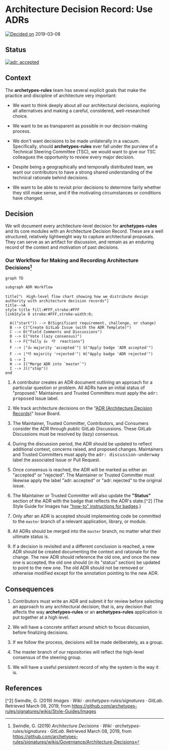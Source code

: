 # Architecture Decision Record: Use ADRs

[![Decided on][octicon-calendar]][adr-0001]
<time datetime="2019-03-08">2019-03-08</time>

## Status

[![adr: accepted][adr-accepted-badge]][adr-0001]

## Context

The **archetypes-rules** team has several explicit goals that make the practice
and discipline of architecture very important:

-   We want to think deeply about all our architectural decisions, exploring all
    alternatives and making a careful, considered, well-researched choice.

-   We want to be as transparent as possible in our decision-making process.

-   We don't want decisions to be made unilaterally in a vacuum. Specifically,
    should **archetypes-rules** ever fall under the purview of a Technical
    Steering Committee (TSC), we would want to give our TSC colleagues the
    opportunity to review every major decision.

-   Despite being a geographically and temporally distributed team, we want our
    contributors to have a strong shared understanding of the technical rationale
    behind decisions.

-   We want to be able to revisit prior decisions to determine fairly whether they
    still make sense, and if the motivating circumstances or conditions have
    changed.

## Decision

We will document every architecture-level decision for **archetypes-rules** and
its core modules with an Architecture Decision Record. These are a well
structured, relatively lightweight way to capture architectural proposals. They
can serve as an artifact for discussion, and remain as an enduring record of the
context and motivation of past decisions.

### Our Workflow for Making and Recording Architecture Decisions[^1]

```mermaid
graph TD

subgraph ADR Workflow

title["ℹ️  High-level flow chart showing how we distribute design authority with architecture decision records"]
title-->A
style title fill:#FFF,stroke:#FFF
linkStyle 0 stroke:#FFF,stroke-width:0;

  A(("start")) --> B(Significant requirement, challenge, or change)
  B --> C("Create GitLab Issue (with the ADR Template)")
  C --> D("Field Comments and Discussions")
  D --> E("Vote (lazy consensus)")
  E --> F{"Tally 👍  👎  reactions"}
  F --> |"👍 majority 'accepted'"| G("Apply badge 'ADR accepted'")
  F --> |"👎 majority 'rejected'"| H("Apply badge 'ADR rejected'")
  G --> I
  H --> I("Merge ADR into `master`")
  I --> J(("stop"))
end
```

1.  A contributor creates an ADR document outlining an approach for a particular
    question or problem. All ADRs have an initial status of "proposed."
    Maintainers and Trusted Committers must apply the <kbd>adr: proposed</kbd>
    Issue label.

1.  We track architecture decisions on the "[ADR (Architecture Decision
    Records)][adr-issue-board]" Issue Board.

1.  The Maintainer, Trusted Committer, Contributors, and Consumers consider the
    ADR through _public_ GitLab Discussions. These GitLab Discussions must be
    resolved by (lazy) consensus.

1.  During the discussion period, the ADR should be updated to reflect
    additional context, concerns raised, and proposed changes. Maintainers and
    Trusted Committers must apply the <kbd>adr: discussion-underway</kbd> label
    the associated Issue or Pull Request.

1.  Once consensus is reached, the ADR will be marked as either an "accepted" or
    "rejected". The Maintainer or Trusted Committer must likewise apply the
    label "adr: accepted" or "adr: rejected" to the original issue.

1.  The Maintainer or Trusted Committer will also update the **"Status"**
    section of the ADR with the badge that reflects the ADR's state.[^2] \(The
    Style Guide for Images has
    ["how-to" instructions for badges](https://github.com/archetypes-rules/signatures/wikis/Style-Guides/Images).)

1.  Only after an ADR is accepted should implementing code be committed to the
    `master` branch of a relevant application, library, or module.

1.  All ADRs should be merged into the `master` branch, no matter what their
    ultimate status is.

1.  If a decision is revisited and a different conclusion is reached, a new ADR
    should be created documenting the context and rationale for the change. The
    new ADR should reference the old one, and once the new one is accepted, the
    old one should (in its "status" section) be updated to point to the new one.
    The old ADR should not be removed or otherwise modified except for the
    annotation pointing to the new ADR.

## Consequences

1.  Contributors must write an ADR and submit it for review before selecting an
    approach to any architectural decision; that is, any decision that affects
    the way **archetypes-rules** or an **archetypes-rules** application is put
    together at a high level.

1.  We will have a concrete artifact around which to focus discussion, before
    finalizing decisions.

1.  If we follow the process, decisions will be made deliberately, as a group.

1.  The master branch of our repositories will reflect the high-level consensus
    of the steering group.

1.  We will have a useful persistent record of why the system is the way it is.

## References

[^1]: Swindle, G. (2019) _Architecture Decisions · Wiki ·
  archetypes-rules/signatures · GitLab_. Retrieved March 08, 2019, from
  <https://github.com/archetypes-rules/signatures/wikis/Governance/Architecture-Decisions>

[^2] Swindle, G. (2019) _Images · Wiki · archetypes-rules/signatures · GitLab_.
  Retrieved March 08, 2019, from
  <https://github.com/archetypes-rules/signatures/wikis/Style-Guides/Images>

<!-- Do not remove this line or anything under it. -->

[adr-0001]: docs/adr/adr-0001-architecture-decision-record-use-adrs.md

[adr-issue-board]: https://github.com/archetypes-rules/signatures/boards/980468?&label_name[]=type%3A%20adr

[adr-accepted-badge]: https://flat.badgen.net/badge/ADR/accepted/44AD8E

[adr-proposed-badge]: https://flat.badgen.net/badge/ADR/proposed/AC900D

[adr-rejected-badge]: https://flat.badgen.net/badge/ADR/rejected/D9534F

[adr-deprecated-badge]: https://flat.badgen.net/badge/ADR/deprecated/7F8C8D

<!-- Octicon image definition list -->

[octicon-calendar]: https://cdnjs.cloudflare.com/ajax/libs/octicons/8.3.0/svg/calendar.svg
